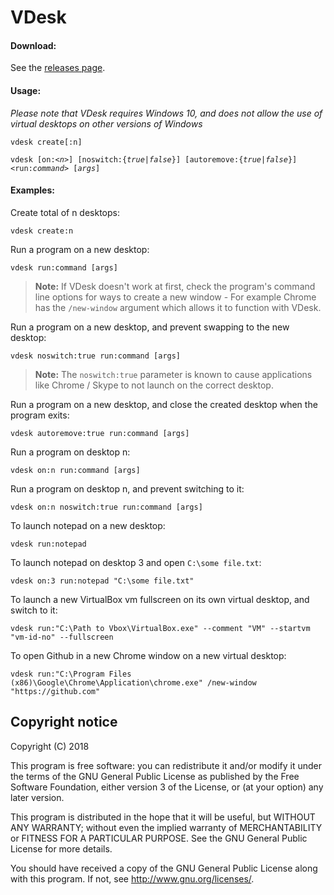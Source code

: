 # VDesk

#### Download:

See the [releases page](https://github.com/eksime/VDesk/releases/).

#### Usage:

*Please note that VDesk requires Windows 10, and does not allow the use of virtual desktops on other versions of Windows*

`vdesk create[:n]`

`vdesk [on:<`*`n`*`>] [noswitch:{`*`true`*`|`*`false`*`}] [autoremove:{`*`true`*`|`*`false`*`}] <run:`*`command`*`> [`*`args`*`]`

#### Examples:
Create total of n desktops:

`vdesk create:n`

Run a program on a new desktop:

`vdesk run:command [args]`

> **Note:** If VDesk doesn't work at first, check the program's command line options for ways to create a new window - For example Chrome has the `/new-window` argument which allows it to function with VDesk.

Run a program on a new desktop, and prevent swapping to the new desktop:

`vdesk noswitch:true run:command [args]`

> **Note:** The `noswitch:true` parameter is known to cause applications like Chrome / Skype to not launch on the correct desktop.

Run a program on a new desktop, and close the created desktop when the program exits:

`vdesk autoremove:true run:command [args]`

Run a program on desktop n:

`vdesk on:n run:command [args]`

Run a program on desktop n, and prevent switching to it:

`vdesk on:n noswitch:true run:command [args]`

To launch notepad on a new desktop:

`vdesk run:notepad`

To launch notepad on desktop 3 and open `C:\some file.txt`:

`vdesk on:3 run:notepad "C:\some file.txt"`

To launch a new VirtualBox vm fullscreen on its own virtual desktop, and switch to it:

`vdesk run:"C:\Path to Vbox\VirtualBox.exe" --comment "VM" --startvm "vm-id-no" --fullscreen`

To open Github in a new Chrome window on a new virtual desktop:

`vdesk run:"C:\Program Files (x86)\Google\Chrome\Application\chrome.exe" /new-window "https://github.com"`

## Copyright notice

Copyright (C) 2018

This program is free software: you can redistribute it and/or modify
it under the terms of the GNU General Public License as published by
the Free Software Foundation, either version 3 of the License, or
(at your option) any later version.

This program is distributed in the hope that it will be useful,
but WITHOUT ANY WARRANTY; without even the implied warranty of
MERCHANTABILITY or FITNESS FOR A PARTICULAR PURPOSE.  See the
GNU General Public License for more details.

You should have received a copy of the GNU General Public License
along with this program.  If not, see <http://www.gnu.org/licenses/>.
